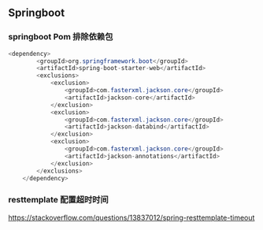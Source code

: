 ## Springboot



### springboot Pom 排除依赖包

```java
<dependency>
        <groupId>org.springframework.boot</groupId>
        <artifactId>spring-boot-starter-web</artifactId>
        <exclusions>
            <exclusion>
                <groupId>com.fasterxml.jackson.core</groupId>
                <artifactId>jackson-core</artifactId>
            </exclusion>
            <exclusion>
                <groupId>com.fasterxml.jackson.core</groupId>
                <artifactId>jackson-databind</artifactId>
            </exclusion>
            <exclusion>
                <groupId>com.fasterxml.jackson.core</groupId>
                <artifactId>jackson-annotations</artifactId>
            </exclusion>
        </exclusions>
    </dependency>
```

### resttemplate 配置超时时间

https://stackoverflow.com/questions/13837012/spring-resttemplate-timeout